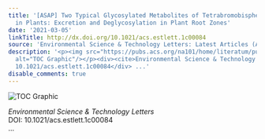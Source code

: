 ```yaml
---
title: '[ASAP] Two Typical Glycosylated Metabolites of Tetrabromobisphenol A Formed
  in Plants: Excretion and Deglycosylation in Plant Root Zones'
date: '2021-03-05'
linkTitle: http://dx.doi.org/10.1021/acs.estlett.1c00084
source: 'Environmental Science & Technology Letters: Latest Articles (ACS Publications)'
description: '<p><img src="https://pubs.acs.org/na101/home/literatum/publisher/achs/journals/content/estlcu/0/estlcu.ahead-of-print/acs.estlett.1c00084/20210305/images/medium/ez1c00084_0004.gif"
  alt="TOC Graphic"/></p><div><cite>Environmental Science & Technology Letters</cite></div><div>DOI:
  10.1021/acs.estlett.1c00084</div> ...'
disable_comments: true
---
```

<p><img src="https://pubs.acs.org/na101/home/literatum/publisher/achs/journals/content/estlcu/0/estlcu.ahead-of-print/acs.estlett.1c00084/20210305/images/medium/ez1c00084_0004.gif" alt="TOC Graphic"/></p><div><cite>Environmental Science & Technology Letters</cite></div><div>DOI: 10.1021/acs.estlett.1c00084</div> ...